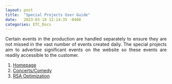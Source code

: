 ```yaml
---
layout: post
title:  "Special Projects User Guide"
date:   2023-03-10 12:14:35 -0400
categories: ETC_Docs
---
```




<p style="text-align: justify;">Certain events in the production are handled separately to ensure they are not missed in the vast number of events created daily. The special projects aim to advertise significant events on the website so these events are readily accessible to the customer.</p>

1. [Homepage](https://docs.google.com/document/d/e/2PACX-1vTZ_LpvYXwHwnja-aYgVp_zwY8oScDlDGnbibaWaS6lutM3oIbrePsHIlOSDlwaynNl7qLdkOS4rM05/pub)
2. [Concerts/Comedy](https://docs.google.com/document/d/e/2PACX-1vTXt5ecN4UdHDBevhQPBO4LZ99_91tSKZsQ7adJZnRDqsq537gK3t0Xhf9ohUEeVCcKdl3E2eS8HP9T/pub)
3. [RSA Optimization](https://docs.google.com/document/d/e/2PACX-1vTJ3OnPTyzb5_ZfMtqE6YbsmjJG6WcWvPfkoINYeQ3J7H2FYd2ywR-l75FCGFLnh3-Ax6UzPlCZcZ_m/pub)